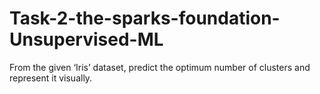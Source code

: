 # Task-2-the-sparks-foundation-Unsupervised-ML
From the given ‘Iris’ dataset, predict the optimum number of clusters and represent it visually. 

